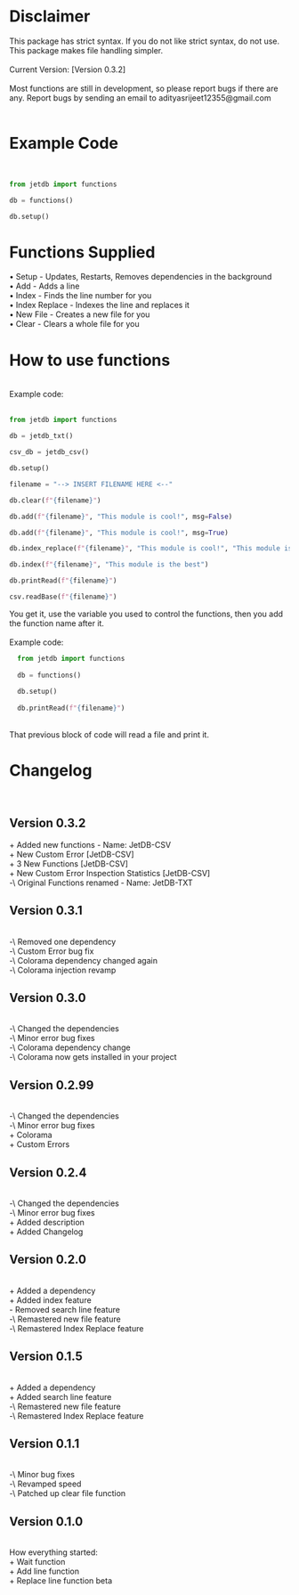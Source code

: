 <h1>Disclaimer</h1>
This package has strict syntax. If you do not like strict syntax, do not use.
This package makes file handling simpler. <br><br>Current Version: [Version 0.3.2]
<br><br>
Most functions are still in development, so please report bugs if there are any.
Report bugs by sending an email to adityasrijeet12355@gmail.com
<br><br>
<h1>Example Code</h1>
<br>

```python
from jetdb import functions

db = functions()

db.setup()
```
<h1>Functions Supplied</h1>

• Setup - Updates, Restarts, Removes dependencies in the background
<br>
• Add - Adds a line
<br>
• Index - Finds the line number for you
<br>
• Index Replace - Indexes the line and replaces it
<br>
• New File - Creates a new file for you
<br>
• Clear - Clears a whole file for you
<h1>How to use functions</h1>
<br>
Example code:<br><br>

```python
from jetdb import functions

db = jetdb_txt()

csv_db = jetdb_csv()

db.setup()

filename = "--> INSERT FILENAME HERE <--"

db.clear(f"{filename}")

db.add(f"{filename}", "This module is cool!", msg=False)

db.add(f"{filename}", "This module is cool!", msg=True)

db.index_replace(f"{filename}", "This module is cool!", "This module is the best", msg=False)

db.index(f"{filename}", "This module is the best")

db.printRead(f"{filename}")

csv.readBase(f"{filename}")
```
  
You get it, use the variable you used to control the functions, then you add the function name after it.
<br><br>
Example code:<br>
```python
  from jetdb import functions
  
  db = functions()
  
  db.setup()
  
  db.printRead(f"{filename}")
```

<br>
That previous block of code will read a file and print it.
<h1>Changelog</h1>
<br>
<h2>Version 0.3.2</h2>
+ Added new functions - Name: JetDB-CSV
<br> + New Custom Error [JetDB-CSV]
<br> + 3 New Functions [JetDB-CSV]
<br> + New Custom Error Inspection Statistics [JetDB-CSV]
<br> -\ Original Functions renamed - Name: JetDB-TXT
<h2>Version 0.3.1</h2>
<br>
-\ Removed one dependency
<br> -\ Custom Error bug fix
<br> -\ Colorama dependency changed again
<br> -\ Colorama injection revamp
<h2>Version 0.3.0</h2>
<br>
-\ Changed the dependencies
<br> -\ Minor error bug fixes
<br> -\ Colorama dependency change
<br> -\ Colorama now gets installed in your project
<h2>Version 0.2.99</h2>
<br>
-\ Changed the dependencies
<br> -\ Minor error bug fixes
<br> + Colorama
<br> + Custom Errors
<h2>Version 0.2.4</h2>
<br>
-\ Changed the dependencies
<br> -\ Minor error bug fixes
<br> + Added description
<br> + Added Changelog
<h2>Version 0.2.0</h2>
<br>
+ Added a dependency
<br> + Added index feature
<br> - Removed search line feature
<br> -\ Remastered new file feature
<br> -\ Remastered Index Replace feature
<h2>Version 0.1.5</h2>
<br>
+ Added a dependency
<br> + Added search line feature
<br> -\ Remastered new file feature
<br> -\ Remastered Index Replace feature
<h2>Version 0.1.1</h2>
<br>
-\ Minor bug fixes
<br>
-\ Revamped speed
<br> -\ Patched up clear file function
<h2>Version 0.1.0</h2>
<br>
How everything started:
<br>
+ Wait function<br>
+ Add line function<br>
+ Replace line function beta